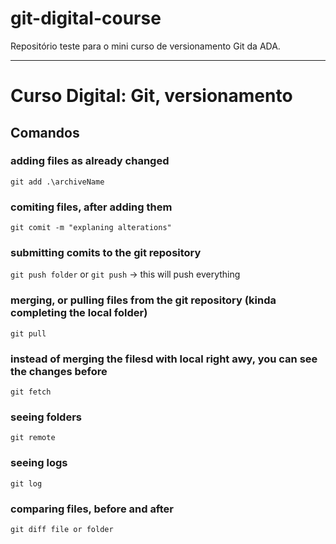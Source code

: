 # git-digital-course
Repositório teste para o mini curso de versionamento Git da ADA.
______________________________

# Curso Digital: Git, versionamento

## Comandos

### adding files as already changed
<code>git add .\archiveName</code>

### comiting files, after adding them
<code>git comit -m "explaning alterations"</code>

### submitting comits to the git repository
<code>git push folder</code>
or
<code>git push</code> -> this will push everything

### merging, or pulling files from the git repository (kinda completing the local folder)
<code>git pull</code>

### instead of merging the filesd with local right awy, you can see the changes before
<code>git fetch</code>

### seeing folders
<code>git remote</code>

### seeing logs
<code>git log</code>

### comparing files, before and after
<code>git diff file or folder</code>

